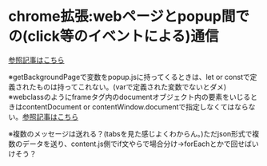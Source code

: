 # chrome拡張:webページとpopup間での(click等のイベントによる)通信

[参照記事はこちら](https://qiita.com/inabajunmr/items/d56d3a477b83487222f0)
[](http://www.nononagainfo.com/2019/08/chromeunchecked-runtimelasterror-could.html)

※getBackgroundPageで変数をpopup.jsに持ってくるときは、let or constで定義されたものは持ってこれない。(varで定義された変数でないとダメ)
※webclassのようにframeタグ内のdocumentオブジェクト内の要素をいじるときはcontentDocument or contentWindow.documentで指定しなくてはならない。[参照記事はこちら](https://shanabrian.com/web/javascript/element-contentdocument.php)

※複数のメッセージは送れる？(tabsを見た感じよくわからん。)ただjson形式で複数のデータを送り、content.js側でif文やらで場合分け→forEachとかで回せばいけそう？